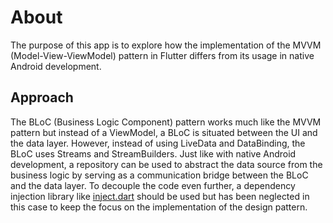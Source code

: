 # About
The purpose of this app is to explore how the implementation of the MVVM (Model-View-ViewModel) pattern in Flutter differs from its usage in native Android development.

## Approach

The BLoC (Business Logic Component) pattern works much like the MVVM pattern but instead of a ViewModel, a BLoC is situated between the UI and the data layer. However, instead of using LiveData and DataBinding, the BLoC uses Streams and StreamBuilders. 
Just like with native Android development, a repository can be used to abstract the data source from the business logic by serving as a communication bridge between the BLoC and the data layer.
To decouple the code even further, a dependency injection library like [inject.dart](https://github.com/google/inject.dart) should be used but has been neglected in this case to keep the focus on the implementation of the design pattern. 
